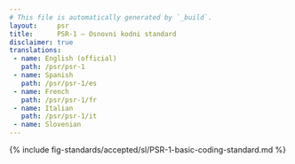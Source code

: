 ```yaml
---
# This file is automatically generated by `_build`.
layout:     psr
title:      PSR-1 — Osnovni kodni standard
disclaimer: true
translations:
 - name: English (official)
   path: /psr/psr-1
 - name: Spanish
   path: /psr/psr-1/es
 - name: French
   path: /psr/psr-1/fr
 - name: Italian
   path: /psr/psr-1/it
 - name: Slovenian
---
```

{% include fig-standards/accepted/sl/PSR-1-basic-coding-standard.md %}
